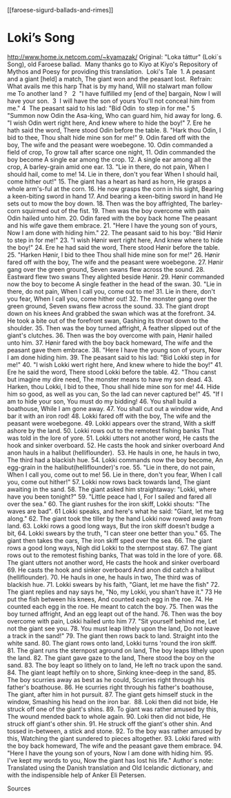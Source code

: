 [[faroese-sigurd-ballads-and-rimes]]

# Loki’s Song


http://www.home.ix.netcom.com/~kyamazak/
Original: "Loka táttur" (Loki´s Song), old Faroese ballad.  Many thanks go to Kiyo at Kiyo's Repository of Mythos and Poesy for providing this translation.  Loki's Tale  1. A peasant and a giant [held] a match, The giant won and the peasant lost.  Refrain: What avails me this harp That is by my hand, Will no stalwart man follow me To another land ?  
2  "I have fulfilled my [end of the] bargain, Now I will have your son. 
3  I will have the son of yours You'll not conceal him from me."
4  The peasant said to his lad: "Bid Odin  to step in for me."
5 "Summon now Odin the Asa-king, Who can guard him, hid away for long. 6. "I wish Odin wert right here, And knew where to hide the boy!" 7. Ere he hath said the word, There stood Odin before the table. 8. "Hark thou Odin, I bid to thee, Thou shalt hide mine son for me!" 9. Odin fared off with the boy, The wife and the peasant were woebegone. 10. Odin commanded a field of crop, To grow tall after scarce one night, 11. Odin commanded the boy become A single ear among the crop. 12. A single ear among all the crop, A barley-grain amid one ear. 13. "Lie in there, do not pain, When I should hail, come to me! 14. Lie in there, don't you fear When I should hail, come hither out!" 15. The giant has a heart as hard as horn, He grasps a whole arm's-ful at the corn. 16. He now grasps the corn in his sight, Bearing a keen-biting sword in hand 17. And bearing a keen-biting sword in hand He sets out to mow the boy down. 18. Then was the boy affrighted, The barley-corn squirmed out of the fist. 19. Then was the boy overcome with pain Odin hailed unto him. 20. Odin fared with the boy back home The peasant and his wife gave them embrace. 21. "Here I have the young son of yours, Now I am done with hiding him." 22. The peasant said to his boy: "Bid Hønir  to step in for me!" 23. "I wish Hønir wert right here, And knew where to hide the boy!" 24. Ere he had said the word, There stood Hønir before the table. 25. "Harken Hønir, I bid to thee Thou shall hide mine son for me!" 26. Hønir fared off with the boy, The wife and the peasant were woebegone. 27. Hønir gang over the green ground, Seven swans flew across the sound. 28. Eastward flew two swans They alighted beside Hønir. 29. Hønir commanded now the boy to become A single feather in the head of the swan. 30. "Lie in there, do not pain, When I call you, come out to me! 31. Lie in there, don't you fear, When I call you, come hither out! 32. The monster gang over the green ground, Seven swans flew across the sound. 33. The giant dropt down on his knees And grabbed the swan which was at the forefront. 34. He took a bite out of the forefront swan, Gashing its throat down to the shoulder. 35. Then was the boy turned affright, A feather slipped out of the giant's clutches. 36. Then was the boy overcome with pain, Hønir hailed unto him. 37. Hønir fared with the boy back homeward, The wife and the peasant gave them embrace. 38. "Here I have the young son of yours, Now I am done hiding him. 39. The peasant said to his lad: "Bid Lokki step in for me!" 40. "I wish Lokki wert right here, And knew where to hide the boy!" 41. Ere he said the word, There stood Lokki before the table. 42. "Thou canst but imagine my dire need, The monster means to have my son dead. 43. Harken, thou Lokki, I bid to thee, Thou shall hide mine son for me! 44. Hide him so good, as well as you can, So the lad can never captured be!" 45. "If I am to hide your son, You must do my bidding! 46. You shall build a boathouse, While I am gone away. 47. You shall cut out a window wide, And bar it with an iron rod! 48. Lokki fared off with the boy, The wife and the peasant were woebegone. 49. Lokki appears over the strand, With a skiff ashore by the land. 50. Lokki rows out to the remotest fishing banks That was told in the lore of yore. 51. Lokki utters not another word, He casts the hook and sinker overboard. 52. He casts the hook and sinker overboard And anon hauls in a halibut (helliflounder).  53. He hauls in one, he hauls in two, The third had a blackish hue. 54. Lokki commands now the boy become, An egg-grain in the halibut(helliflounder)'s roe. 55. "Lie in there, do not pain, When I call you, come out to me! 56. Lie in there, don't you fear, When I call you, come out hither!" 57. Lokki now rows back towards land, The giant awaiting in the sand. 58. The giant asked him straightaway: "Lokki, where have you been tonight?" 59. "Little peace had I, For I sailed and fared all over the sea." 60. The giant rushes for the iron skiff, Lokki shouts: "The waves are bad". 61 Lokki speaks, and here's what he said: "Giant, let me tag along." 62. The giant took the tiller by the hand Lokki now rowed away from land. 63. Lokki rows a good long ways, But the iron skiff doesn't budge a bit, 64. Lokki swears by the truth, "I can steer one better than you." 65. The giant then takes the oars, The iron skiff sped over the sea. 66. The giant rows a good long ways, Nigh did Lokki to the sternpost stay. 67. The giant rows out to the remotest fishing banks, That was told in the lore of yore. 68. The giant utters not another word, He casts the hook and sinker overboard 69. He casts the hook and sinker overboard And anon did catch a halibut (helliflounder). 70. He hauls in one, he hauls in two, The third was of blackish hue. 71. Lokki swears by his faith, "Giant, let me have the fish" 72. The giant replies and nay says he, "No, my Lokki, you shan't have it." 73 He put the fish between his knees, And counted each egg in the roe. 74. He counted each egg in the roe. He meant to catch the boy. 75. Then was the boy turned affright, And an egg leapt out of the hand. 76. Then was the boy overcome with pain, Lokki hailed unto him 77. "Sit yourself behind me, Let not the giant see you. 78. You must leap lithely upon the land, Do not leave a track in the sand!" 79. The giant then rows back to land. Straight into the white sand. 80. The giant rows onto land, Lokki turns 'round the iron skiff. 81. The giant runs the sternpost aground on land, The boy leaps lithely upon the land. 82. The giant gave gaze to the land, There stood the boy on the sand. 83. The boy leapt so lithely on to land, He left no track upon the sand. 84. The giant leapt heftily on to shore, Sinking knee-deep in the sand, 85. The boy scurries away as best as he could, Scurries right through his father's boathouse. 86. He scurries right through his father's boathouse, The giant, after him in hot pursuit. 87. The giant gets himself stuck in the window, Smashing his head on the iron bar.  88. Loki then did not bide, He struck off one of the giant's shins. 89. To giant was rather amused by this, The wound mended back to whole again. 90. Loki then did not bide, He struck off giant's other shin. 91. He struck off the giant's other shin. And tossed in-between, a stick and stone. 92. To the boy was rather amused by this, Watching the giant sundered to pieces altogether. 93. Lokki fared with the boy back homeward, The wife and the peasant gave them embrace. 94. "Here I have the young son of yours, Now I am done with hiding him. 95. I've kept my words to you, Now the giant has lost his life." 
Author´s note: Translated using the Danish translation and Old Icelandic dictionary, and with the indispensible help of Anker Eli Petersen.





Sources

